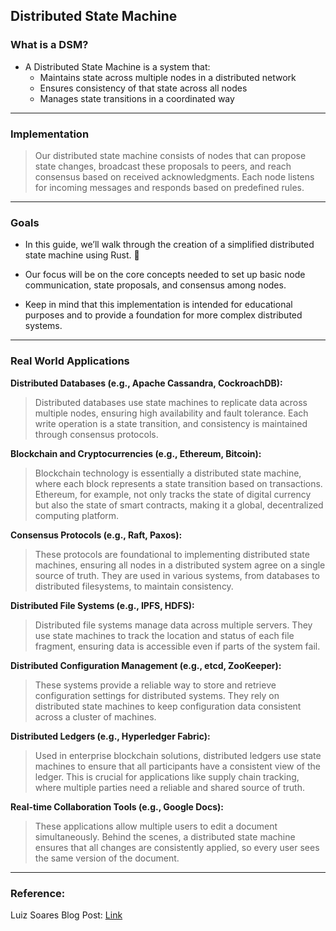 ## Distributed State Machine

### What is a DSM?

- A Distributed State Machine is a system that:
  - Maintains state across multiple nodes in a distributed network
  - Ensures consistency of that state across all nodes
  - Manages state transitions in a coordinated way

---

### Implementation

> Our distributed state machine consists of nodes that can propose state changes, broadcast these proposals to peers, and reach consensus based on received acknowledgments. Each node listens for incoming messages and responds based on predefined rules.

---

### Goals

- In this guide, we’ll walk through the creation of a simplified distributed state machine using Rust. 🦀

- Our focus will be on the core concepts needed to set up basic node communication, state proposals, and consensus among nodes.

- Keep in mind that this implementation is intended for educational purposes and to provide a foundation for more complex distributed systems.

---

### Real World Applications

**Distributed Databases (e.g., Apache Cassandra, CockroachDB):**

> Distributed databases use state machines to replicate data across multiple nodes, ensuring high availability and fault tolerance. Each write operation is a state transition, and consistency is maintained through consensus protocols.

**Blockchain and Cryptocurrencies (e.g., Ethereum, Bitcoin):**

> Blockchain technology is essentially a distributed state machine, where each block represents a state transition based on transactions. Ethereum, for example, not only tracks the state of digital currency but also the state of smart contracts, making it a global, decentralized computing platform.

**Consensus Protocols (e.g., Raft, Paxos):**

> These protocols are foundational to implementing distributed state machines, ensuring all nodes in a distributed system agree on a single source of truth. They are used in various systems, from databases to distributed filesystems, to maintain consistency.

**Distributed File Systems (e.g., IPFS, HDFS):**

> Distributed file systems manage data across multiple servers. They use state machines to track the location and status of each file fragment, ensuring data is accessible even if parts of the system fail.

**Distributed Configuration Management (e.g., etcd, ZooKeeper):**

> These systems provide a reliable way to store and retrieve configuration settings for distributed systems. They rely on distributed state machines to keep configuration data consistent across a cluster of machines.

**Distributed Ledgers (e.g., Hyperledger Fabric):**

> Used in enterprise blockchain solutions, distributed ledgers use state machines to ensure that all participants have a consistent view of the ledger. This is crucial for applications like supply chain tracking, where multiple parties need a reliable and shared source of truth.

**Real-time Collaboration Tools (e.g., Google Docs):**

> These applications allow multiple users to edit a document simultaneously. Behind the scenes, a distributed state machine ensures that all changes are consistently applied, so every user sees the same version of the document.

---

### Reference:

Luiz Soares Blog Post: [Link](https://blog.devgenius.io/implementing-a-distributed-state-machine-in-rust-032fa5411d33)
